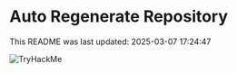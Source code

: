 # Auto Regenerate Repository

This README was last updated: 2025-03-07 17:24:47

 ![TryHackMe](https://tryhackme.com/badge/533634)